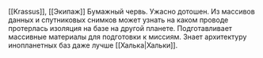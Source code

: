 [[Krassus]], [[Экипаж]]
Бумажный червь. Ужасно дотошен. Из массивов данных и спутниковых снимков может узнать на каком проводе протерлась изоляция на базе на другой планете. Подготавливает массивные материалы для подготовки к миссиям. Знает архитектуру инопланетных баз даже лучше [[Халька|Хальки]].